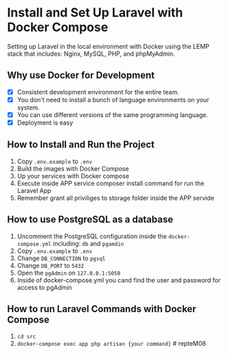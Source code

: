 # Install and Set Up Laravel with Docker Compose

Setting up Laravel in the local environment with Docker using the LEMP stack that includes: Nginx, MySQL, PHP, and phpMyAdmin.

## Why use Docker for Development

- [x] Consistent development environment for the entire team.
- [x] You don't need to install a bunch of language environments on your system.
- [x] You can use different versions of the same programming language.
- [x] Deployment is easy

## How to Install and Run the Project

1. Copy ```.env.example``` to ```.env```
2. Build the images with Docker Compose
3. Up your services with Docker compose
4. Execute inside APP service composer install command for run the Laravel App
5. Remember grant all priviliges to storage folder inside the APP servide

## How to use PostgreSQL as a database

1. Uncomment the PostgreSQL configuration inside the ```docker-compose.yml``` including: ```db``` and ```pgamdin```
2. Copy ```.env.example``` to ```.env```
3. Change ```DB_CONNECTION``` to ```pgsql```
4. Change ```DB_PORT``` to ```5432```
5. Open the ```pgAdmin``` on ```127.0.0.1:5050```
6. Inside of docker-compose.yml you cand find the user and password for access to pgAdmin

## How to run Laravel Commands with Docker Compose

1. ```cd src```
2. ```docker-compose exec app php artisan {your command}``` 
#   r e p t e M 0 8  
 